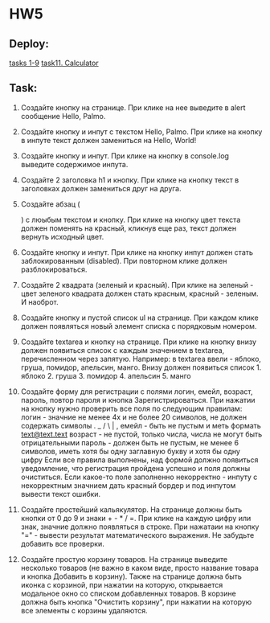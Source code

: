 # HW5

## Deploy:

[tasks 1-9](https://alexhiriavenko.github.io/Palmo-Edu/JS/HW5/tasks1-9/)
[task11. Calculator](https://alexhiriavenko.github.io/Palmo-Edu/JS/HW5/Calculator/)

## Task:

1. Создайте кнопку на странице. При клике на нее выведите в alert сообщение Hello, Palmo.

2. Создайте кнопку и инпут с текстом Hello, Palmo. При клике на кнопку в инпуте текст должен замениться на Hello, World!

3. Создайте кнопку и инпут. При клике на кнопку в console.log выведите содержимое инпута.

4. Создайте 2 заголовка h1 и кнопку. При клике на кнопку текст в заголовках должен замениться друг на друга.

5. Создайте абзац (<p>) с люыбым текстом и кнопку. При клике на кнопку цвет текста должен поменять на красный, кликнув еще раз,
   текст должен вернуть исходный цвет.

6. Создайте кнопку и инпут. При клике на кнопку инпут должен стать заблокированным (disabled). При повторном клике должен разблокироваться.

7. Создайте 2 квадрата (зеленый и красный). При клике на зеленый - цвет зеленого квадрата должен стать красным, красный - зеленым. И наоброт.

8. Создайте кнопку и пустой список ul на странице. При каждом клике должен появляться новый элемент списка с порядковым номером.

9. Создайте textarea и кнопку на странице. При клике на кнопку внизу должен появиться список с каждым значением в textarea,
   перечисленном через запятую. Например: в textarea ввели - яблоко, груша, помидор, апельсин, манго. Внизу должен появиться список 1. яблоко 2. груша 3. помидор 4. апельсин 5. манго

10. Создайте форму для регистрации с полями логин, емейл, возраст, пароль, повтор пароля и кнопка Зарегистрироваться.
    При нажатии на кнопку нужно проверить все поля по следующим правилам:
    логин - значние не менее 4х и не более 20 символов, не должен содержать символы . \_ / \ | ,
    емейл - быть не пустым и меть формать text@text.text
    возраст - не пустой, только числа, числа не могут быть отрицательными
    пароль - должен быть не пустым, не менее 6 символов, иметь хотя бы одну заглавную букву и хотя бы одну цифру
    Если все правила выполнены, над формой должно появиться уведомление, что регистрация пройдена успешно и поля должны очиститься.
    Если какое-то поле заполненно некорректно - инпуту с некорректным значнием дать красный бордер и под инпутом вывести текст ошибки.

11. Создайте простейший кальякулятор. На странице должны быть кнопки от 0 до 9 и знаки + - \* / =.
    При клике на каждую цифру или знак, значние должно появляться в строке. При нажатаии на кнопку "=" - вывести результат
    математического выражения. Не забудьте добавить все проверки.

12. Создайте простую корзину товаров. На странице выведите несколько товаров (не важно в каком виде, просто название товара
    и кнопка Добавить в корзину). Также на странице должна быть иконка с корзиной, при нажатии на которую, открывается модальное
    окно со списком добавленных товаров. В корзине должна быть кнопка "Очистить корзину", при нажатии на которую все элементы с корзины удаляются.
